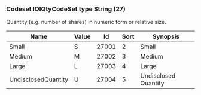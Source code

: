 ### Codeset IOIQtyCodeSet type String (27)

Quantity (e.g. number of shares) in numeric form or relative size.

| Name                | Value | Id    | Sort | Synopsis             |
|---------------------|-------|-------|------|----------------------|
| Small               | S     | 27001 | 2    | Small                |
| Medium              | M     | 27002 | 3    | Medium               |
| Large               | L     | 27003 | 4    | Large                |
| UndisclosedQuantity | U     | 27004 | 5    | Undisclosed Quantity |

